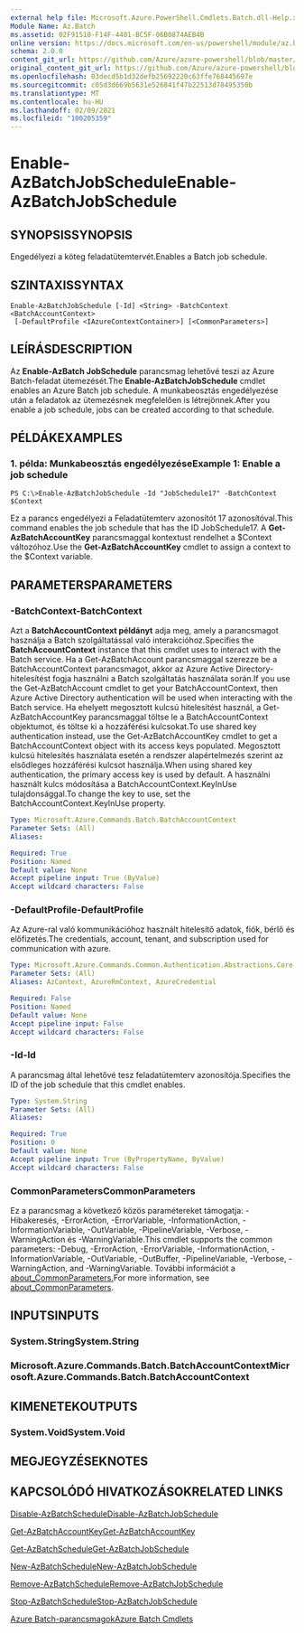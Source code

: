 ```yaml
---
external help file: Microsoft.Azure.PowerShell.Cmdlets.Batch.dll-Help.xml
Module Name: Az.Batch
ms.assetid: 02F91510-F14F-4401-BC5F-06B0874AEB4B
online version: https://docs.microsoft.com/en-us/powershell/module/az.batch/enable-azbatchjobschedule
schema: 2.0.0
content_git_url: https://github.com/Azure/azure-powershell/blob/master/src/Batch/Batch/help/Enable-AzBatchJobSchedule.md
original_content_git_url: https://github.com/Azure/azure-powershell/blob/master/src/Batch/Batch/help/Enable-AzBatchJobSchedule.md
ms.openlocfilehash: 03decd5b1d32defb25692220c63ffe768445697e
ms.sourcegitcommit: c05d3d669b5631e526841f47b22513d78495350b
ms.translationtype: MT
ms.contentlocale: hu-HU
ms.lasthandoff: 02/09/2021
ms.locfileid: "100205359"
---
```

# <span data-ttu-id="0b4a9-101">Enable-AzBatchJobSchedule</span><span class="sxs-lookup"><span data-stu-id="0b4a9-101">Enable-AzBatchJobSchedule</span></span>

## <span data-ttu-id="0b4a9-102">SYNOPSIS</span><span class="sxs-lookup"><span data-stu-id="0b4a9-102">SYNOPSIS</span></span>
<span data-ttu-id="0b4a9-103">Engedélyezi a köteg feladatütemtervét.</span><span class="sxs-lookup"><span data-stu-id="0b4a9-103">Enables a Batch job schedule.</span></span>

## <span data-ttu-id="0b4a9-104">SZINTAXIS</span><span class="sxs-lookup"><span data-stu-id="0b4a9-104">SYNTAX</span></span>

```
Enable-AzBatchJobSchedule [-Id] <String> -BatchContext <BatchAccountContext>
 [-DefaultProfile <IAzureContextContainer>] [<CommonParameters>]
```

## <span data-ttu-id="0b4a9-105">LEÍRÁS</span><span class="sxs-lookup"><span data-stu-id="0b4a9-105">DESCRIPTION</span></span>
<span data-ttu-id="0b4a9-106">Az **Enable-AzBatch JobSchedule** parancsmag lehetővé teszi az Azure Batch-feladat ütemezését.</span><span class="sxs-lookup"><span data-stu-id="0b4a9-106">The **Enable-AzBatchJobSchedule** cmdlet enables an Azure Batch job schedule.</span></span>
<span data-ttu-id="0b4a9-107">A munkabeosztás engedélyezése után a feladatok az ütemezésnek megfelelően is létrejönnek.</span><span class="sxs-lookup"><span data-stu-id="0b4a9-107">After you enable a job schedule, jobs can be created according to that schedule.</span></span>

## <span data-ttu-id="0b4a9-108">PÉLDÁK</span><span class="sxs-lookup"><span data-stu-id="0b4a9-108">EXAMPLES</span></span>

### <span data-ttu-id="0b4a9-109">1. példa: Munkabeosztás engedélyezése</span><span class="sxs-lookup"><span data-stu-id="0b4a9-109">Example 1: Enable a job schedule</span></span>
```
PS C:\>Enable-AzBatchJobSchedule -Id "JobSchedule17" -BatchContext $Context
```

<span data-ttu-id="0b4a9-110">Ez a parancs engedélyezi a Feladatütemterv azonosítót 17 azonosítóval.</span><span class="sxs-lookup"><span data-stu-id="0b4a9-110">This command enables the job schedule that has the ID JobSchedule17.</span></span>
<span data-ttu-id="0b4a9-111">A **Get-AzBatchAccountKey** parancsmaggal kontextust rendelhet a $Context változóhoz.</span><span class="sxs-lookup"><span data-stu-id="0b4a9-111">Use the **Get-AzBatchAccountKey** cmdlet to assign a context to the $Context variable.</span></span>

## <span data-ttu-id="0b4a9-112">PARAMETERS</span><span class="sxs-lookup"><span data-stu-id="0b4a9-112">PARAMETERS</span></span>

### <span data-ttu-id="0b4a9-113">-BatchContext</span><span class="sxs-lookup"><span data-stu-id="0b4a9-113">-BatchContext</span></span>
<span data-ttu-id="0b4a9-114">Azt a **BatchAccountContext példányt** adja meg, amely a parancsmagot használja a Batch szolgáltatással való interakcióhoz.</span><span class="sxs-lookup"><span data-stu-id="0b4a9-114">Specifies the **BatchAccountContext** instance that this cmdlet uses to interact with the Batch service.</span></span>
<span data-ttu-id="0b4a9-115">Ha a Get-AzBatchAccount parancsmaggal szerezze be a BatchAccountContext parancsmagot, akkor az Azure Active Directory-hitelesítést fogja használni a Batch szolgáltatás használata során.</span><span class="sxs-lookup"><span data-stu-id="0b4a9-115">If you use the Get-AzBatchAccount cmdlet to get your BatchAccountContext, then Azure Active Directory authentication will be used when interacting with the Batch service.</span></span> <span data-ttu-id="0b4a9-116">Ha ehelyett megosztott kulcsú hitelesítést használ, a Get-AzBatchAccountKey parancsmaggal töltse le a BatchAccountContext objektumot, és töltse ki a hozzáférési kulcsokat.</span><span class="sxs-lookup"><span data-stu-id="0b4a9-116">To use shared key authentication instead, use the Get-AzBatchAccountKey cmdlet to get a BatchAccountContext object with its access keys populated.</span></span> <span data-ttu-id="0b4a9-117">Megosztott kulcsú hitelesítés használata esetén a rendszer alapértelmezés szerint az elsődleges hozzáférési kulcsot használja.</span><span class="sxs-lookup"><span data-stu-id="0b4a9-117">When using shared key authentication, the primary access key is used by default.</span></span> <span data-ttu-id="0b4a9-118">A használni használt kulcs módosítása a BatchAccountContext.KeyInUse tulajdonsággal.</span><span class="sxs-lookup"><span data-stu-id="0b4a9-118">To change the key to use, set the BatchAccountContext.KeyInUse property.</span></span>

```yaml
Type: Microsoft.Azure.Commands.Batch.BatchAccountContext
Parameter Sets: (All)
Aliases:

Required: True
Position: Named
Default value: None
Accept pipeline input: True (ByValue)
Accept wildcard characters: False
```

### <span data-ttu-id="0b4a9-119">-DefaultProfile</span><span class="sxs-lookup"><span data-stu-id="0b4a9-119">-DefaultProfile</span></span>
<span data-ttu-id="0b4a9-120">Az Azure-ral való kommunikációhoz használt hitelesítő adatok, fiók, bérlő és előfizetés.</span><span class="sxs-lookup"><span data-stu-id="0b4a9-120">The credentials, account, tenant, and subscription used for communication with azure.</span></span>

```yaml
Type: Microsoft.Azure.Commands.Common.Authentication.Abstractions.Core.IAzureContextContainer
Parameter Sets: (All)
Aliases: AzContext, AzureRmContext, AzureCredential

Required: False
Position: Named
Default value: None
Accept pipeline input: False
Accept wildcard characters: False
```

### <span data-ttu-id="0b4a9-121">-Id</span><span class="sxs-lookup"><span data-stu-id="0b4a9-121">-Id</span></span>
<span data-ttu-id="0b4a9-122">A parancsmag által lehetővé tesz feladatütemterv azonosítója.</span><span class="sxs-lookup"><span data-stu-id="0b4a9-122">Specifies the ID of the job schedule that this cmdlet enables.</span></span>

```yaml
Type: System.String
Parameter Sets: (All)
Aliases:

Required: True
Position: 0
Default value: None
Accept pipeline input: True (ByPropertyName, ByValue)
Accept wildcard characters: False
```

### <span data-ttu-id="0b4a9-123">CommonParameters</span><span class="sxs-lookup"><span data-stu-id="0b4a9-123">CommonParameters</span></span>
<span data-ttu-id="0b4a9-124">Ez a parancsmag a következő közös paramétereket támogatja: -Hibakeresés, -ErrorAction, -ErrorVariable, -InformationAction, -InformationVariable, -OutVariable, -PipelineVariable, -Verbose, -WarningAction és -WarningVariable.</span><span class="sxs-lookup"><span data-stu-id="0b4a9-124">This cmdlet supports the common parameters: -Debug, -ErrorAction, -ErrorVariable, -InformationAction, -InformationVariable, -OutVariable, -OutBuffer, -PipelineVariable, -Verbose, -WarningAction, and -WarningVariable.</span></span> <span data-ttu-id="0b4a9-125">További információt a [about_CommonParameters.](http://go.microsoft.com/fwlink/?LinkID=113216)</span><span class="sxs-lookup"><span data-stu-id="0b4a9-125">For more information, see [about_CommonParameters](http://go.microsoft.com/fwlink/?LinkID=113216).</span></span>

## <span data-ttu-id="0b4a9-126">INPUTS</span><span class="sxs-lookup"><span data-stu-id="0b4a9-126">INPUTS</span></span>

### <span data-ttu-id="0b4a9-127">System.String</span><span class="sxs-lookup"><span data-stu-id="0b4a9-127">System.String</span></span>

### <span data-ttu-id="0b4a9-128">Microsoft.Azure.Commands.Batch.BatchAccountContext</span><span class="sxs-lookup"><span data-stu-id="0b4a9-128">Microsoft.Azure.Commands.Batch.BatchAccountContext</span></span>

## <span data-ttu-id="0b4a9-129">KIMENETEK</span><span class="sxs-lookup"><span data-stu-id="0b4a9-129">OUTPUTS</span></span>

### <span data-ttu-id="0b4a9-130">System.Void</span><span class="sxs-lookup"><span data-stu-id="0b4a9-130">System.Void</span></span>

## <span data-ttu-id="0b4a9-131">MEGJEGYZÉSEK</span><span class="sxs-lookup"><span data-stu-id="0b4a9-131">NOTES</span></span>

## <span data-ttu-id="0b4a9-132">KAPCSOLÓDÓ HIVATKOZÁSOK</span><span class="sxs-lookup"><span data-stu-id="0b4a9-132">RELATED LINKS</span></span>

[<span data-ttu-id="0b4a9-133">Disable-AzBatchSchedule</span><span class="sxs-lookup"><span data-stu-id="0b4a9-133">Disable-AzBatchJobSchedule</span></span>](./Disable-AzBatchJobSchedule.md)

[<span data-ttu-id="0b4a9-134">Get-AzBatchAccountKey</span><span class="sxs-lookup"><span data-stu-id="0b4a9-134">Get-AzBatchAccountKey</span></span>](./Get-AzBatchAccountKey.md)

[<span data-ttu-id="0b4a9-135">Get-AzBatchSchedule</span><span class="sxs-lookup"><span data-stu-id="0b4a9-135">Get-AzBatchJobSchedule</span></span>](./Get-AzBatchJobSchedule.md)

[<span data-ttu-id="0b4a9-136">New-AzBatchSchedule</span><span class="sxs-lookup"><span data-stu-id="0b4a9-136">New-AzBatchJobSchedule</span></span>](./New-AzBatchJobSchedule.md)

[<span data-ttu-id="0b4a9-137">Remove-AzBatchSchedule</span><span class="sxs-lookup"><span data-stu-id="0b4a9-137">Remove-AzBatchJobSchedule</span></span>](./Remove-AzBatchJobSchedule.md)

[<span data-ttu-id="0b4a9-138">Stop-AzBatchSchedule</span><span class="sxs-lookup"><span data-stu-id="0b4a9-138">Stop-AzBatchJobSchedule</span></span>](./Stop-AzBatchJobSchedule.md)

[<span data-ttu-id="0b4a9-139">Azure Batch-parancsmagok</span><span class="sxs-lookup"><span data-stu-id="0b4a9-139">Azure Batch Cmdlets</span></span>](/powershell/module/Az.Batch/)
